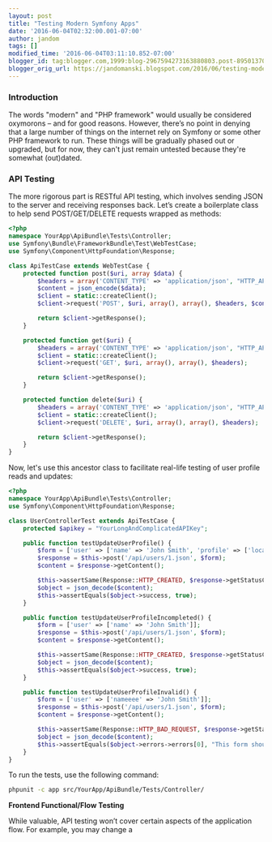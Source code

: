 ```yaml
---
layout: post
title: "Testing Modern Symfony Apps"
date: '2016-06-04T02:32:00.001-07:00'
author: jandom
tags: []
modified_time: '2016-06-04T03:11:10.852-07:00'
blogger_id: tag:blogger.com,1999:blog-2967594273163880803.post-8950137088843340785
blogger_orig_url: https://jandomanski.blogspot.com/2016/06/testing-modern-symfony-apps.html
---
```


### Introduction

The words "modern" and "PHP framework" would usually be considered oxymorons – and for good reasons. However, there’s no point in denying that a large number of things on the internet rely on Symfony or some other PHP framework to run. These things will be gradually phased out or upgraded, but for now, they can't just remain untested because they're somewhat (out)dated.

### API Testing

The more rigorous part is RESTful API testing, which involves sending JSON to the server and receiving responses back. Let’s create a boilerplate class to help send POST/GET/DELETE requests wrapped as methods:

```php
<?php  
namespace YourApp\ApiBundle\Tests\Controller;  
use Symfony\Bundle\FrameworkBundle\Test\WebTestCase; 
use Symfony\Component\HttpFoundation\Response;  

class ApiTestCase extends WebTestCase {      
    protected function post($uri, array $data) {         
        $headers = array('CONTENT_TYPE' => 'application/json', "HTTP_APIKEY" => $this->apikey);         
        $content = json_encode($data);         
        $client = static::createClient();         
        $client->request('POST', $uri, array(), array(), $headers, $content);          

        return $client->getResponse();     
    }      

    protected function get($uri) {         
        $headers = array('CONTENT_TYPE' => 'application/json', "HTTP_APIKEY" => $this->apikey);         
        $client = static::createClient();         
        $client->request('GET', $uri, array(), array(), $headers);          

        return $client->getResponse();     
    }      

    protected function delete($uri) {         
        $headers = array('CONTENT_TYPE' => 'application/json', "HTTP_APIKEY" => $this->apikey);         
        $client = static::createClient();         
        $client->request('DELETE', $uri, array(), array(), $headers);          

        return $client->getResponse();     
    }  
}
```

Now, let's use this ancestor class to facilitate real-life testing of user profile reads and updates:


```php
<?php  
namespace YourApp\ApiBundle\Tests\Controller;  
use Symfony\Component\HttpFoundation\Response;

class UserControllerTest extends ApiTestCase {      
    protected $apikey = "YourLongAndComplicatedAPIKey";      

    public function testUpdateUserProfile() {          
        $form = ['user' => ['name' => 'John Smith', 'profile' => ['location' => '', 'research_interests' => '', 'organisation' => '', 'publications' => '']]];          
        $response = $this->post('/api/users/1.json', $form);         
        $content = $response->getContent();          

        $this->assertSame(Response::HTTP_CREATED, $response->getStatusCode());          
        $object = json_decode($content);         
        $this->assertEquals($object->success, true);     
    }

    public function testUpdateUserProfileIncompleted() {          
        $form = ['user' => ['name' => 'John Smith']];          
        $response = $this->post('/api/users/1.json', $form);         
        $content = $response->getContent();          

        $this->assertSame(Response::HTTP_CREATED, $response->getStatusCode());          
        $object = json_decode($content);         
        $this->assertEquals($object->success, true);     
    }      

    public function testUpdateUserProfileInvalid() {          
        $form = ['user' => ['nameeee' => 'John Smith']];          
        $response = $this->post('/api/users/1.json', $form);         
        $content = $response->getContent();          

        $this->assertSame(Response::HTTP_BAD_REQUEST, $response->getStatusCode());         
        $object = json_decode($content);          
        $this->assertEquals($object->errors->errors[0], "This form should not contain extra fields.");     
    }  
}
```

To run the tests, use the following command:


```bash
phpunit -c app src/YourApp/ApiBundle/Tests/Controller/
```

**Frontend Functional/Flow Testing**

While valuable, API testing won’t cover certain aspects of the application flow. For example, you may change a <script> dependency version loaded from a CDN. Your API works fine, but your JS code might break for some reason (this happened to us with react-bootstrap, which deprecated the ModalTrigger component at some point).

Here’s a simple test using mocha.js and zombie.js to log the user in and check if content pages load. No interaction, just "does it load?":

```js
var expect = require('expect.js'), Browser = require('zombie');

describe('quick', function() {      
    const browser = new Browser({site: "http://127.0.0.1:8000/app_dev.php"});     
    const user = { username: "test@yourapp.com", password: "SomePassword" }

    describe('login as user', function() {       
        before(function(done) {           
            browser.visit('/login', done);       
        });        

        it('should show login form', function() {           
            browser.assert.success();           
            browser.assert.text('title', 'Log In');       
        });        

        it('should login with correct credentials', function(done) {           
            browser.fill('_username', user.username);           
            browser.fill('_password', user.password);           
            browser.pressButton('Login').then(function() {               
                expect(browser.text("title")).to.equal('Labstep – legitimate and replicable protocols');               
                expect(browser.text("ul.authenticated")).to.contain('Welcome to Labstep');               
                expect(browser.text("h2.special")).to.contain('Experimental timeline');           
            }).then(done, done);       
        });     
    });

    describe('visit /home', function() {       
        before(function(done) {           
            browser.visit('/home', done);       
        });        

        it('should show the create post button', function() {           
            browser.assert.success();           
            expect(browser.text("button")).to.contain('Create a Timeline Post');       
        });     
    });

    describe('visit /protocols', function() {       
        before(function(done) {           
            browser.visit('/protocols', done);       
        });        

        it('should show a group in protocol discovery', function() {           
            browser.assert.success();           
            expect(browser.text("span")).to.contain('Wiley Group');       
        });     
    });

    describe('visit /group/1', function() {       
        before(function(done) {           
            browser.visit('/group/1', done);       
        });        

        it('should show an example protocol', function() {           
            browser.assert.success();           
            expect(browser.text("a")).to.contain('Qiagen minipreptest');       
        });     
    });
});
```

To run the test, use:

```bash
mocha tests/functional/quick/quick.js
```